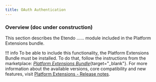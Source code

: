```yaml
---
title: OAuth Authentication 
---
```


### **Overview** (doc under construction)

This section describes the Etendo ...... module included in the Platform Extensions bundle.

!!! info
    To be able to include this functionality, the Platform Extensions Bundle must be installed. To do that, follow the instructions from the marketplace: [_Platform Extensions Bundle_](https://marketplace.etendo.cloud/#/product-details?module=5AE4A287F2584210876230321FBEE614){target="\_blank"}. For more information about the available versions, core compatibility and new features, visit [Platform Extensions - Release notes](https://docs.etendo.software/whats-new/release-notes/etendo-classic/bundles/platform-extensions/release-notes/).


